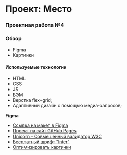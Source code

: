 # Проект: Место

### Проектная работа №4

### Обзор
* Figma
* Картинки

#### Используемые технологии
* HTML
* CSS
* JS
* БЭМ
* Верстка flex+grid;
* Адаптивный дизайн с помощью медиа-запросов;

**Figma**
* [Ссылка на макет в Figma](https://www.figma.com/file/2cn9N9jSkmxD84oJik7xL7/JavaScript.-Sprint-4?node-id=0%3A1)
* [Проект на сайт  GitHub Pages](https://bmazurme.github.io/mesto/)
* [Unicorn - Совмещенный валидатор W3C](https://validator.w3.org/)
* [Бесплатный шрифт ”Inter"](https://rsms.me/inter/)
* [Оптимизировать картинки](https://tinypng.com/)

